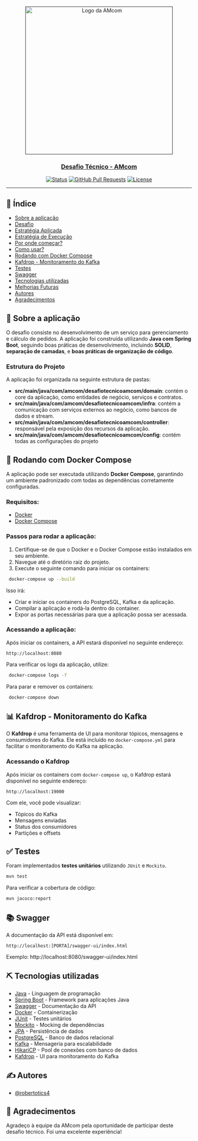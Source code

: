 <p align="center">
  <a href="" rel="noopener">
 <img src="https://amcom.com.br/wp-content/uploads/2023/10/MicrosoftTeams-image-116.png" alt="Logo da AMcom" style="width: 400px; height: auto;">
</p>

<h3 align="center">Desafio Técnico - AMcom</h3>

<div align="center">

[![Status](https://img.shields.io/badge/status-active-success.svg)]()
[![GitHub Pull Requests](https://img.shields.io/github/issues-pr/kylelobo/The-Documentation-Compendium.svg)](https://github.com/kylelobo/The-Documentation-Compendium/pulls)
[![License](https://img.shields.io/badge/license-MIT-blue.svg)](/LICENSE)

</div>

---

## 📝 Índice

- [Sobre a aplicação](#sobre)
- [Desafio](#desafio)
- [Estratégia Aplicada](#estrategia)
- [Estratégia de Execução](#estrategia-execucao)
- [Por onde começar?](#inicio)
- [Como usar?](#como_usar)
- [Rodando com Docker Compose](#docker_compose)
- [Kafdrop - Monitoramento do Kafka](#kafdrop)
- [Testes](#testes)
- [Swagger](#swagger)
- [Tecnologias utilizadas](#techs)
- [Melhorias Futuras](#melhorias)
- [Autores](#autores)
- [Agradecimentos](#agradecimentos)

## 🧐 Sobre a aplicação <a name = "sobre"></a>

O desafio consiste no desenvolvimento de um serviço para gerenciamento e cálculo de pedidos. A aplicação foi construída utilizando **Java com Spring Boot**, seguindo boas práticas de desenvolvimento, incluindo **SOLID**, **separação de camadas**, e **boas práticas de organização de código**.

### Estrutura do Projeto

A aplicação foi organizada na seguinte estrutura de pastas:

- **src/main/java/com/amcom/desafiotecnicoamcom/domain**: contém o core da aplicação, como entidades de negócio, serviços e contratos.
- **src/main/java/com/amcom/desafiotecnicoamcom/infra**: contém a comunicação com serviços externos ao negócio, como bancos de dados e stream.
- **src/main/java/com/amcom/desafiotecnicoamcom/controller**: responsável pela exposição dos recursos da aplicação.
- **src/main/java/com/amcom/desafiotecnicoamcom/config**: contém todas as configurações do projeto

## 🚀 Rodando com Docker Compose <a name="docker_compose"></a>

A aplicação pode ser executada utilizando **Docker Compose**, garantindo um ambiente padronizado com todas as dependências corretamente configuradas.

### Requisitos:

- [Docker](https://www.docker.com/)
- [Docker Compose](https://docs.docker.com/compose/)

### Passos para rodar a aplicação:

1. Certifique-se de que o Docker e o Docker Compose estão instalados em seu ambiente.
2. Navegue até o diretório raiz do projeto.
3. Execute o seguinte comando para iniciar os containers:

```bash
 docker-compose up --build
```

Isso irá:
- Criar e iniciar os containers do PostgreSQL, Kafka e da aplicação.
- Compilar a aplicação e rodá-la dentro do container.
- Expor as portas necessárias para que a aplicação possa ser acessada.

### Acessando a aplicação:
Após iniciar os containers, a API estará disponível no seguinte endereço:

```
http://localhost:8080
```

Para verificar os logs da aplicação, utilize:
```bash
 docker-compose logs -f
```

Para parar e remover os containers:
```bash
 docker-compose down
```

## 📊 Kafdrop - Monitoramento do Kafka <a name = "kafdrop"></a>

O **Kafdrop** é uma ferramenta de UI para monitorar tópicos, mensagens e consumidores do Kafka. Ele está incluído no `docker-compose.yml` para facilitar o monitoramento do Kafka na aplicação.

### Acessando o Kafdrop

Após iniciar os containers com `docker-compose up`, o Kafdrop estará disponível no seguinte endereço:

```
http://localhost:19000
```

Com ele, você pode visualizar:
- Tópicos do Kafka
- Mensagens enviadas
- Status dos consumidores
- Partições e offsets

## ✅ Testes <a name = "testes"></a>

Foram implementados **testes unitários** utilizando `JUnit` e `Mockito`.

```bash
mvn test
```

Para verificar a cobertura de código:

```bash
mvn jacoco:report
```

## 📚 Swagger <a name = "swagger"></a>

A documentação da API está disponível em:

```
http://localhost:[PORTA]/swagger-ui/index.html
```

Exemplo: http://localhost:8080/swagger-ui/index.html

## ⛏️ Tecnologias utilizadas <a name = "techs"></a>

- [Java](https://www.java.com/) - Linguagem de programação
- [Spring Boot](https://spring.io/projects/spring-boot) - Framework para aplicações Java
- [Swagger](https://swagger.io/) - Documentação da API
- [Docker](https://www.docker.com/) - Containerização
- [JUnit](https://junit.org/) - Testes unitários
- [Mockito](https://site.mockito.org/) - Mocking de dependências
- [JPA](https://jakarta.ee/specifications/persistence/) - Persistência de dados
- [PostgreSQL](https://www.postgresql.org/) - Banco de dados relacional
- [Kafka](https://kafka.apache.org/) - Mensageria para escalabilidade
- [HikariCP](https://github.com/brettwooldridge/HikariCP) - Pool de conexões com banco de dados
- [Kafdrop](https://github.com/obsidiandynamics/kafdrop) - UI para monitoramento do Kafka

## ✍️ Autores <a name = "autores"></a>

- [@robertotics4](https://github.com/robertotics4)

## 🎉 Agradecimentos <a name = "agradecimentos"></a>

Agradeço à equipe da AMcom pela oportunidade de participar deste desafio técnico. Foi uma excelente experiência!
